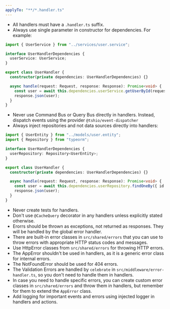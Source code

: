 ```yaml
---
applyTo: "**/*.handler.ts"
---
```


- All handlers must have a `.handler.ts` suffix.
- Always use single parameter in constructor for dependencies. For example:
```typescript
import { UserService } from "../services/user.service";

interface UserHandlerDependencies {
  userService: UserService;
}

export class UserHandler {
  constructor(private dependencies: UserHandlerDependencies) {}

  async handle(request: Request, response: Response): Promise<void> {
    const user = await this.dependencies.userService.getUserById(request.params.id);
    response.json(user);
  }
}
```
- Never use Command Bus or Query Bus directly in handlers. Instead, dispatch events using the provider `@tshio/event-dispatcher`
- Always inject repositories and not data sources directly into handlers:
```typescript
import { UserEntity } from "../models/user.entity";
import { Repository } from "typeorm";

interface UserHandlerDependencies {
  userRepository: Repository<UserEntity>;
}

export class UserHandler {
  constructor(private dependencies: UserHandlerDependencies) {}

  async handle(request: Request, response: Response): Promise<void> {
    const user = await this.dependencies.userRepository.findOneBy({ id: request.params.id });
    response.json(user);
  }
}
```
- Never create tests for handlers.
- Don't use `@CacheQuery` decorator in any handlers unless explicitly stated otherwise.
- Erorrs should be thrown as exceptions, not returned as responses. They will be handled by the global error handler.
- There are built-in error classes in `src/shared/errors` that you can use to throw errors with appropriate HTTP status codes and messages.
- Use HttpError classes from `src/shared/errors` for throwing HTTP errors.
- The AppError shouldn't be used in handlers, as it is a generic error class for internal errors.
- The NotFoundError should be used for 404 errors.
- The Validation Errors are handled by `celebrate` in `src/middleware/error-handler.ts`, so you don't need to handle them in handlers.
- In case you need to handle specific errors, you can create custom error classes in `src/shared/errors` and throw them in handlers, but remember for them to extend the `AppError` class.
- Add logging for important events and errors using injected logger in handlers and actions.
